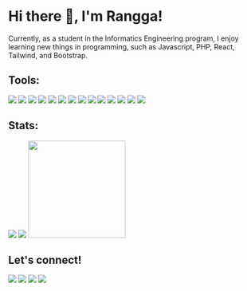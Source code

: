 # <h1>Hi there 👋, I'm Rangga!</h1>
<p>Currently, as a student in the Informatics Engineering program, I enjoy learning new things in programming, such as Javascript, PHP, React, Tailwind, and Bootstrap.</p>

### <h2>Tools:</h2>
<div>
  <img src="https://img.shields.io/badge/OS-Windows-0078D6?&logo=windows&logoColor=white" />
  <img src="https://img.shields.io/badge/Markup-HTML-E34F26?&logo=html5&logoColor=white" />
  <img src="https://img.shields.io/badge/Stylesheet-CSS-1572B6?&logo=css3&logoColor=white" />
  <img src="https://img.shields.io/badge/Language-JavaScript-F7DF1E?&logo=javascript&logoColor=white" />
  <img src="https://img.shields.io/badge/Library-React-61DAFB?&logo=react&logoColor=white" />
  <img src="https://img.shields.io/badge/Build-Vite-646CFF?&logo=vite&logoColor=white" />
  <img src="https://img.shields.io/badge/Language-PHP-777BB4?&logo=php&logoColor=white" />
  <img src="https://img.shields.io/badge/Editor-VS%20Code-007ACC?&logo=visual%20studio%20code&logoColor=white" />
  <img src="https://img.shields.io/badge/Framework-Tailwind%20CSS-38B2AC?&logo=tailwind%20css&logoColor=white" />
  <img src="https://img.shields.io/badge/Framework-Bootstrap-7952B3?&logo=bootstrap&logoColor=white" />
  <img src="https://img.shields.io/badge/VCS-Git-F05032?&logo=git&logoColor=white" />
  <img src="https://img.shields.io/badge/Library-jQuery-0769AD?&logo=jquery&logoColor=white" />
  <img src="https://img.shields.io/badge/Runtime-Node.js-339933?&logo=node.js&logoColor=white" />
  <img src="https://img.shields.io/badge/Package%20Manager-npm-CB3837?&logo=npm&logoColor=white" />
</div>

### <h2>Stats:</h2>
<div>
    <img src="https://github-readme-streak-stats.herokuapp.com?user=azharanggakusuma&theme=neon&border_radius=5&theme=algolia" />
    <img src="https://github-readme-stats.vercel.app/api?username=azharanggakusuma&count_private=true&show_icons=true&theme=algolia" />
    <img src="https://github-readme-stats.vercel.app/api/top-langs/?username=azharanggakusuma&theme=algolia" height=195 />
</div>

### <h2>Let's connect!</h2>
<div>
    <a href="https://azharangga.my.id" target="_blank"><img src="https://img.shields.io/badge/Website-azharangga.my.id-00B16A?style=flat&logoColor=white" /></a>
    <a href="https://www.linkedin.com/in/azharanggakusuma" target="_blank"><img src="https://img.shields.io/badge/LinkedIn-Azharangga%20Kusuma-0A66C2?style=flat&logo=linkedin&logoColor=white" /></a>
    <a href="https://instagram.com/azharangga_kusuma" target="_blank"><img src="https://img.shields.io/badge/Instagram-azharangga_kusuma-E4405F?style=flat&logo=instagram&logoColor=white" /></a>
    <a href="https://www.paypal.me/azharanggakusuma" target="_blank"><img src="https://ionicabizau.github.io/badges/paypal.svg" /></a>
</div>
